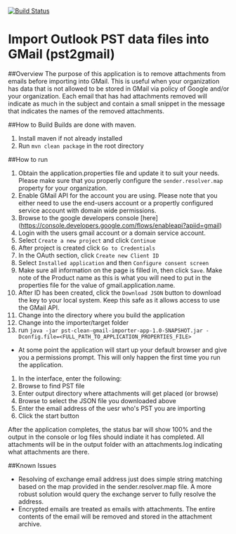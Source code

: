[![Build Status](https://travis-ci.org/atsid/pst2gmail.svg?branch=master)](https://travis-ci.org/atsid/pst2gmail)

# Import Outlook PST data files into GMail (pst2gmail)

##Overview
The purpose of this application is to remove attachments from emails before importing into GMail.  This is useful when your organization has data that is not allowed to be stored in GMail via policy of Google and/or your organization.  Each email that has had attachments removed will indicate as much in the subject and contain a small snippet in the message that indicates the names of the removed attachments.

##How to Build
Builds are done with maven.

1.  Install maven if not already installed
1.  Run `mvn clean package` in the root directory
 
##How to run

1.  Obtain the application.properties file and update it to suit your needs.  Please make sure that you properly configure the `sender.resolver.map` property for your organization.
1.  Enable GMail API for the account you are using.  Please note that you either need to use the end-users account or a propertly configured service account with domain wide permissions.
  1.  Browse to the google developers console [here] (https://console.developers.google.com/flows/enableapi?apiid=gmail)
  1.  Login with the users gmail account or a domain service account.
  1.  Select `Create a new project` and click `Continue`
  1.  After project is created click `Go to Credentials`
  1.  In the OAuth section, click `Create new Client ID`
  1.  Select `Installed application` and then `Configure consent screen`
  1.  Make sure all information on the page is filled in, then click `Save`.  Make note of the Product name as this is what you will need to put in the properties file for the value of gmail.application.name.
  1.  After ID has been created, click the `Download JSON` button to download the key to your local system.  Keep this safe as it allows access to use the GMail API.
1.  Change into the directory where you build the application
1.  Change into the importer/target folder
1.  run `java -jar pst-clean-gmail-importer-app-1.0-SNAPSHOT.jar -Dconfig.file=<FULL_PATH_TO_APPLICATION_PROPERTIES_FILE>`
  * At some point the application will start up your default browser and give you a permissions prompt.  This will only happen the first time you run the application.
1.  In the interface, enter the following:
  1.  Browse to find PST file
  1.  Enter output directory where attachments will get placed (or browse)
  1.  Browse to select the JSON file you downloaded above
  1.  Enter the email address of the uesr who's PST you are importing
  1.  Click the start button
  
After the application completes, the status bar will show 100% and the output in the console or log files should indiate it has completed.  All attachments will be in the output folder with an attachments.log indicating what attachments are there.
 
##Known Issues
  * Resolving of exchange email address just does simple string matching based on the map provided in the sender.resolver.map file.  A more robust solution would query the exchange server to fully resolve the address.
  * Encrypted emails are treated as emails with attachments.  The entire contents of the email will be removed and stored in the attachment archive.